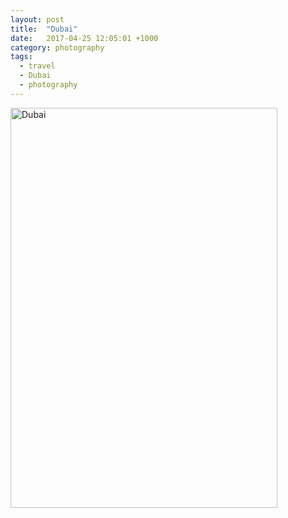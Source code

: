 ```yaml
---
layout: post
title:  "Dubai"
date:   2017-04-25 12:05:01 +1000
category: photography
tags:
  - travel
  - Dubai
  - photography
---
```



<a data-flickr-embed="true" data-header="true" data-footer="true"  href="https://www.flickr.com/photos/8397489@N04/albums/72157630801987974" title="Dubai"><img src="https://c1.staticflickr.com/9/8424/7665333878_63fdec3ff4_z.jpg" width="427" height="640" alt="Dubai"></a><script async src="//embedr.flickr.com/assets/client-code.js" charset="utf-8"></script>